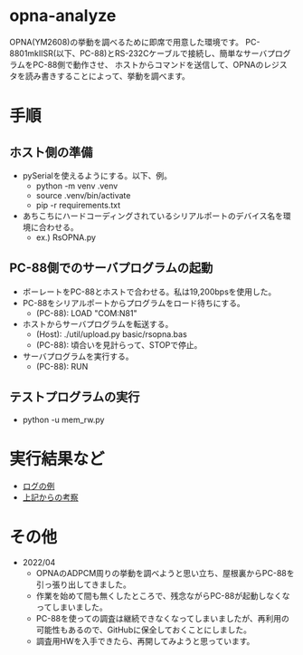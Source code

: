 # opna-analyze

OPNA(YM2608)の挙動を調べるために即席で用意した環境です。
PC-8801mkIISR(以下、PC-88)とRS-232Cケーブルで接続し、簡単なサーバプログラムをPC-88側で動作させ、
ホストからコマンドを送信して、OPNAのレジスタを読み書きすることによって、挙動を調べます。

# 手順

## ホスト側の準備

* pySerialを使えるようにする。以下、例。
  * python -m venv .venv
  * source .venv/bin/activate
  * pip -r requirements.txt
* あちこちにハードコーディングされているシリアルポートのデバイス名を環境に合わせる。
  * ex.) RsOPNA.py

## PC-88側でのサーバプログラムの起動

* ボーレートをPC-88とホストで合わせる。私は19,200bpsを使用した。
* PC-88をシリアルポートからプログラムをロード待ちにする。
  * (PC-88): LOAD "COM:N81"
* ホストからサーバプログラムを転送する。
  * (Host): ./util/upload.py basic/rsopna.bas
  * (PC-88): 頃合いを見計らって、STOPで停止。
* サーバプログラムを実行する。
  * (PC-88): RUN

## テストプログラムの実行

* python -u mem_rw.py

# 実行結果など

* [ログの例](log/mem_rw.txt)
* [上記からの考察](doc/OPNA.md)
# その他

* 2022/04
  * OPNAのADPCM周りの挙動を調べようと思い立ち、屋根裏からPC-88を引っ張り出してきました。
  * 作業を始めて間も無くしたところで、残念ながらPC-88が起動しなくなってしまいました。
  * PC-88を使っての調査は継続できなくなってしまいましたが、再利用の可能性もあるので、GitHubに保全しておくことにしました。
  * 調査用HWを入手できたら、再開してみようと思っています。
